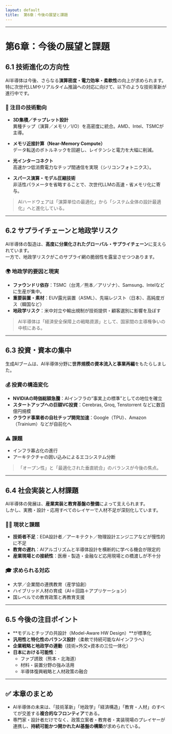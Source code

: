 ```yaml
---
layout: default
title:  第6章：今後の展望と課題
---
```


---

# 第6章：今後の展望と課題

## 6.1 技術進化の方向性

AI半導体は今後、さらなる**演算密度・電力効率・柔軟性**の向上が求められます。特に次世代LLMやリアルタイム推論への対応に向けて、以下のような技術革新が進行中です。

### 🚀 注目の技術動向

- **3D集積／チップレット設計**  
  異種チップ（演算／メモリ／I/O）を高密度に統合。AMD、Intel、TSMCが主導。
  
- **メモリ近接計算（Near-Memory Compute）**  
  データ転送のボトルネックを回避し、レイテンシと電力を大幅に削減。
  
- **光インターコネクト**  
  高速かつ低消費電力なチップ間通信を実現（シリコンフォトニクス）。
  
- **スパース演算・モデル圧縮技術**  
  非活性パラメータを省略することで、次世代LLMの高速・省メモリ化に寄与。

> AIハードウェアは「演算単位の最適化」から「システム全体の設計最適化」へと進化している。

---

## 6.2 サプライチェーンと地政学リスク

AI半導体の製造は、**高度に分業化されたグローバル・サプライチェーン**に支えられています。  
一方で、地政学リスクがこのサプライ網の脆弱性を露呈させつつあります。

### 🌍 地政学的要因と現実

- **ファウンドリ依存**：TSMC（台湾／熊本／アリゾナ）、Samsung、Intelなどに生産が集中。  
- **重要装置・素材**：EUV露光装置（ASML）、先端レジスト（日本）、高純度ガス（韓国など）  
- **地政学リスク**：米中対立や輸出規制が技術提供・顧客選別に影響を及ぼす

> AI半導体は「経済安全保障上の戦略資源」として、国家間の主導権争いの中核にある。

---

## 6.3 投資・資本の集中

生成AIブームは、AI半導体分野に**世界規模の資本流入と事業再編**をもたらしました。

### 💰 投資の構造変化

- **NVIDIAの時価総額急騰**：AIインフラの“事実上の標準”としての地位を確立  
- **スタートアップへの巨額VC投資**：Cerebras, Groq, Tenstorrent などに数百億円規模  
- **クラウド事業者の自社チップ開発加速**：Google（TPU）、Amazon（Trainium）などが自前化へ

### ⚠️ 課題
- インフラ寡占化の進行  
- アーキテクチャの囲い込みによるエコシステム分断

> 「オープン性」と「最適化された垂直統合」のバランスが今後の焦点。

---

## 6.4 社会実装と人材課題

AI半導体の発展は、**産業実装と教育基盤の整備**によって支えられます。  
しかし、実務・設計・応用すべてのレイヤーで人材不足が深刻化しています。

### 👩‍💻 現状と課題

- **技術者不足**：EDA設計者／アーキテクト／物理設計エンジニアなどが慢性的に不足  
- **教育の遅れ**：AIアルゴリズムと半導体設計を横断的に学べる機会が限定的  
- **産業現場との接続性**：医療・製造・金融など応用現場との橋渡しが不十分

### 🎓 求められる対応

- 大学／企業間の連携教育（産学協創）  
- ハイブリッド人材の育成（AI＋回路＋アプリケーション）  
- 国レベルでの教育政策と再教育支援

---

## 6.5 今後の注目ポイント

- **モデルとチップの共設計（Model-Aware HW Design）**が標準化  
- **汎用性と特化性のバランス設計**（柔軟で持続可能なAIインフラへ）  
- **企業戦略と地政学の連動**（技術×外交×資本の三位一体化）  
- **日本における可能性**：
  - ファブ誘致（熊本・北海道）
  - 材料・装置分野の強み活用
  - 半導体復興戦略と人材政策の融合

---

## ✅ 本章のまとめ

- AI半導体の未来は、「技術革新」「地政学」「経済構造」「教育・人材」のすべてが交差する**複合的なフロンティア**である。  
- 専門家・設計者だけでなく、政策立案者・教育者・実装現場のプレイヤーが連携し、**持続可能かつ開かれたAI基盤の構築**が求められている。
